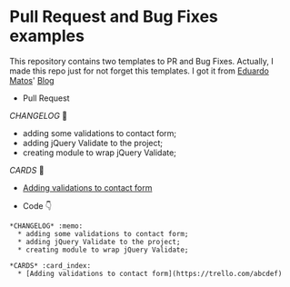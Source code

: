 # Pull Request and Bug Fixes examples

This repository contains two templates to PR and Bug Fixes. Actually, I made this repo just for not forget this templates. I got it from [Eduardo Matos](https://github.com/eduardojmatos)' [Blog](http://eduardomatos.me/template-de-pull-request/)

- Pull Request

*CHANGELOG* :memo:
  * adding some validations to contact form;
  * adding jQuery Validate to the project;
  * creating module to wrap jQuery Validate;

*CARDS* :card_index:
  * [Adding validations to contact form](https://trello.com/abcdef)

- Code :point_down:

```
*CHANGELOG* :memo:
  * adding some validations to contact form;
  * adding jQuery Validate to the project;
  * creating module to wrap jQuery Validate;

*CARDS* :card_index:
  * [Adding validations to contact form](https://trello.com/abcdef)
```
